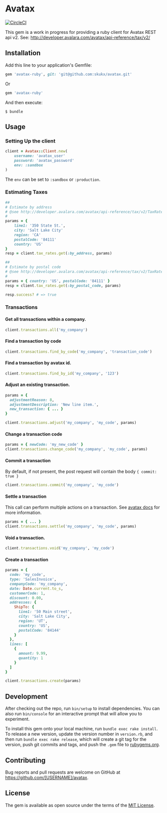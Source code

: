 # Avatax
[![CircleCI](https://circleci.com/gh/skukx/avatax.svg?style=shield)](https://circleci.com/gh/skukx/avatax)

This gem is a work in progress for providing a ruby client for Avatax REST api v2.
See: http://developer.avalara.com/avatax/api-reference/tax/v2/

## Installation

Add this line to your application's Gemfile:

```ruby
gem 'avatax-ruby', git: 'git@github.com:skukx/avatax.git'
```

Or

```ruby
gem 'avatax-ruby'
```

And then execute:

    $ bundle

## Usage

### Setting Up the client
```ruby
client = Avatax::Client.new(
    username: 'avatax_user'
    password: 'avatax_password'
    env: :sandbox
)
```
The `env` can be set to `:sandbox` or `:production`.

### Estimating Taxes
```ruby
##
# Estimate by address
# @see http://developer.avalara.com/avatax/api-reference/tax/v2/TaxRates/#ApiV2TaxratesByaddressGet
#
params = {
    line1: '350 State St.',
    city: 'Salt Lake City'
    region: 'CA'
    postalCode: '84111'
    country: 'US'
}
resp = client.tax_rates.get(:by_address, params)

##
# Estimate by postal code
# @see http://developer.avalara.com/avatax/api-reference/tax/v2/TaxRates/#ApiV2TaxratesBypostalcodeGet
#
params = { country: 'US', postalCode: '84111' }
resp = client.tax_rates.get(:by_postal_code, params)

resp.success? # => true
```

### Transactions

#### Get all transactions within a company.
```ruby
client.transactions.all('my_company')
```

#### Find a transaction by code
```ruby
client.transactions.find_by_code('my_company', 'transaction_code')
```

#### Find a transaction by avatax id.
```ruby
client.transactions.find_by_id('my_company', '123')
```

#### Adjust an existing transaction.
```ruby
params = {
  adjustmentReason: 8,
  adjustmentDescription: 'New line item.',
  new_transaction: { ... }
}

client.transactions.adjust('my_company', 'my_code', params)
```

#### Change a transaction code
```ruby
params = { newCode: 'my_new_code' }
client.transactions.change_code('my_company', 'my_code', params)
```

#### Commit a transaction
By default, if not present, the post request will contain the body `{ commit: true }`

```ruby
client.transactions.commit('my_company', 'my_code')
```

#### Settle a transaction
This call can perform multiple actions on a transaction. See [avatax docs](https://developer.avalara.com/avatax/api-reference/tax/v2/Transactions/#SettleTransaction) for more information.
```ruby
params = { ... }
client.transactions.settle('my_company', 'my_code', params)
```

#### Void a transaction.
```ruby
client.transactions.void('my_company', 'my_code')
```

#### Create a transaction
```ruby
params = {
  code: 'my_code',
  type: 'SalesInvoice',
  companyCode: 'my_company',
  date: Date.current.to_s,
  customerCode: 1,
  discount: 0.00,
  addresses: {
    ShipTo: {
      line1: '50 Main street',
      city: 'Salt Lake City',
      region: 'UT',
      country: 'US',
      postalCode: '84144'
    }
  },
  lines: [
    {
      amount: 9.99,
      quantity: 1
    }
  ]
}

client.transactions.create(params)
```

## Development

After checking out the repo, run `bin/setup` to install dependencies. You can also run `bin/console` for an interactive prompt that will allow you to experiment.

To install this gem onto your local machine, run `bundle exec rake install`. To release a new version, update the version number in `version.rb`, and then run `bundle exec rake release`, which will create a git tag for the version, push git commits and tags, and push the `.gem` file to [rubygems.org](https://rubygems.org).

## Contributing

Bug reports and pull requests are welcome on GitHub at https://github.com/[USERNAME]/avatax.


## License

The gem is available as open source under the terms of the [MIT License](http://opensource.org/licenses/MIT).
